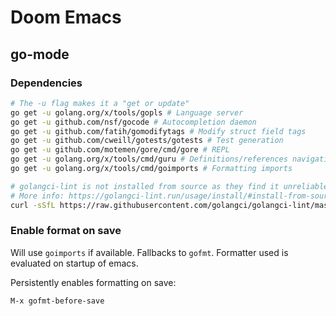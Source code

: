 # Doom Emacs

## go-mode

### Dependencies

```sh
# The -u flag makes it a "get or update"
go get -u golang.org/x/tools/gopls # Language server
go get -u github.com/nsf/gocode # Autocompletion daemon
go get -u github.com/fatih/gomodifytags # Modify struct field tags
go get -u github.com/cweill/gotests/gotests # Test generation
go get -u github.com/motemen/gore/cmd/gore # REPL
go get -u golang.org/x/tools/cmd/guru # Definitions/references navigation + refactoring
go get -u golang.org/x/tools/cmd/goimports # Formatting imports

# golangci-lint is not installed from source as they find it unreliable
# More info: https://golangci-lint.run/usage/install/#install-from-source
curl -sSfL https://raw.githubusercontent.com/golangci/golangci-lint/master/install.sh | sh -s -- -b $(go env GOPATH)/bin v1.35.0
```

### Enable format on save

Will use `goimports` if available. Fallbacks to `gofmt`. Formatter used is
evaluated on startup of emacs.

Persistently enables formatting on save:

```emacs
M-x gofmt-before-save
```

